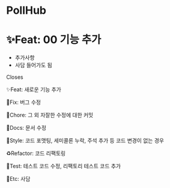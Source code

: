 # PollHub
# ✨Feat: 00 기능 추가

- 추가사항
- 사담 들어가도 됨

Closes

✨Feat: 새로운 기능 추가

🐛Fix: 버그 수정

🧵Chore: 그 외 자잘한 수정에 대한 커밋

📝Docs: 문서 수정

👗Style: 코드 포맷팅, 세미콜론 누락, 주석 추가 등 코드 변경이 없는 경우

♻️Refactor: 코드 리팩토링

📌Test: 테스트 코드 수정, 리팩토리 테스트 코드 추가

👻Etc: 사담